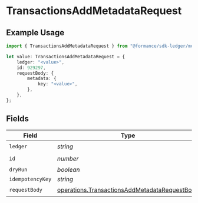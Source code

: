 # TransactionsAddMetadataRequest

## Example Usage

```typescript
import { TransactionsAddMetadataRequest } from "@formance/sdk-ledger/models/operations";

let value: TransactionsAddMetadataRequest = {
    ledger: "<value>",
    id: 929297,
    requestBody: {
        metadata: {
            key: "<value>",
        },
    },
};
```

## Fields

| Field                                                                                                          | Type                                                                                                           | Required                                                                                                       | Description                                                                                                    |
| -------------------------------------------------------------------------------------------------------------- | -------------------------------------------------------------------------------------------------------------- | -------------------------------------------------------------------------------------------------------------- | -------------------------------------------------------------------------------------------------------------- |
| `ledger`                                                                                                       | *string*                                                                                                       | :heavy_check_mark:                                                                                             | N/A                                                                                                            |
| `id`                                                                                                           | *number*                                                                                                       | :heavy_check_mark:                                                                                             | N/A                                                                                                            |
| `dryRun`                                                                                                       | *boolean*                                                                                                      | :heavy_minus_sign:                                                                                             | N/A                                                                                                            |
| `idempotencyKey`                                                                                               | *string*                                                                                                       | :heavy_minus_sign:                                                                                             | N/A                                                                                                            |
| `requestBody`                                                                                                  | [operations.TransactionsAddMetadataRequestBody](../../models/operations/transactionsaddmetadatarequestbody.md) | :heavy_check_mark:                                                                                             | N/A                                                                                                            |